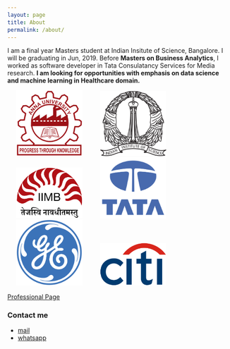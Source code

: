 ```yaml
---
layout: page
title: About
permalink: /about/
---
```


I am a final year Masters student at Indian Insitute of Science, Bangalore. I will be graduating in Jun, 2019. Before **Masters on Business Analytics**, I worked as software developer in Tata Consulatancy Services for Media research. **I am looking for opportunities with emphasis on data science and machine learning in Healthcare domain.**

<img src="/assets/Anna_univ.png" width="150" hspace="20"><img src="/assets/IISc.png" width="150" hspace="20"><img src="/assets/IIMB.png" width="150" hspace="20"><img src="/assets/TCS.png" width="150" hspace="20"><img src="/assets/GE.png" width="150" hspace="20"><img src="/assets/citi.png" width="150" hspace="20">

<a href="https:/karthickrajas.github.io/professional/">Professional Page</a>

### Contact me

- [mail](mailto:karthick11b36@gmail.com)
- [whatsapp](https://wa.me/918220759329)